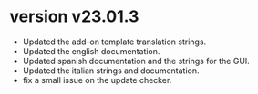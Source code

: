 # version v23.01.3

* Updated the add-on template translation strings.
* Updated the english documentation.
* Updated spanish documentation and the strings for the GUI.
* Updated the italian strings and documentation.
* fix a small issue on the update checker.
